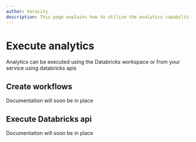 ```yaml
---
author: Veracity
description: This page explains how to utilize the analytics capabilities
---
```


# Execute analytics

Analytics can be executed using the Databricks workspace or from your service using databricks apis

## Create workflows

Documentation will soon be in place

## Execute Databricks api

Documentation will soon be in place